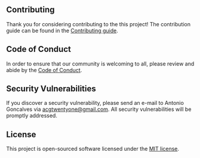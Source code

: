 ## Contributing

Thank you for considering contributing to the this project! The contribution guide can be found in the [Contributing guide](CONTRIBUTING.md). 

## Code of Conduct

In order to ensure that our community is welcoming to all, please review and abide by the [Code of Conduct](CODE_OF_CONDUCT.md).

## Security Vulnerabilities

If you discover a security vulnerability, please send an e-mail to Antonio Goncalves via [acgtwentyone@gmail.com](mailto:acgtwentyone@gmail.com). All security vulnerabilities will be promptly addressed.

## License

This project is open-sourced software licensed under the [MIT license](LICENSE).
